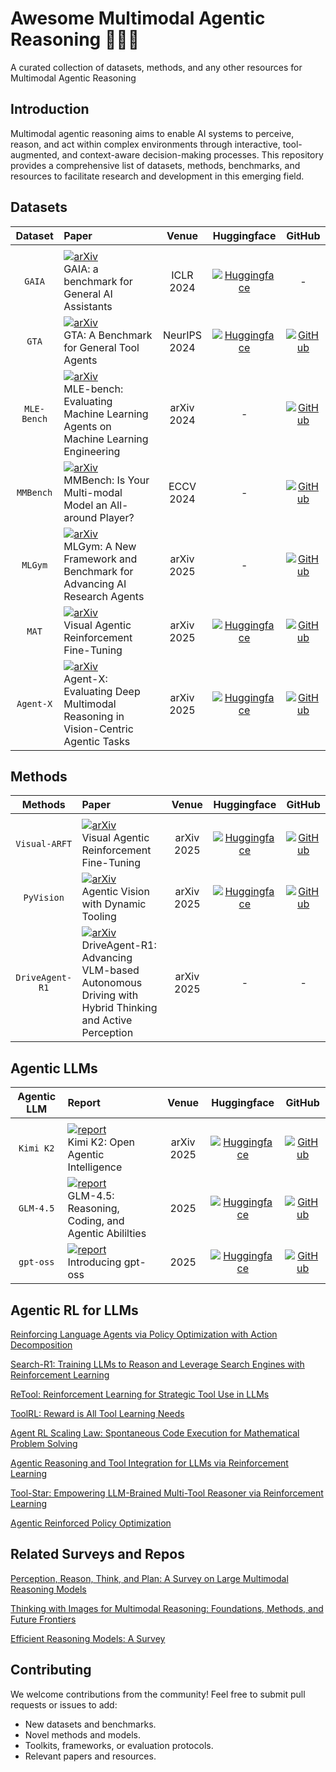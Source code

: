 # Awesome Multimodal Agentic Reasoning 🤖🌐🧠
A curated collection of datasets, methods, and any other resources for Multimodal Agentic Reasoning

## Introduction
Multimodal agentic reasoning aims to enable AI systems to perceive, reason, and act within complex environments through interactive, tool-augmented, and context-aware decision-making processes. This repository provides a comprehensive list of datasets, methods, benchmarks, and resources to facilitate research and development in this emerging field.

## Datasets
| Dataset | Paper | Venue | Huggingface | GitHub | 
|:-:|:-|:-:|:-:|:-:|
||
| `GAIA` | [![arXiv](https://img.shields.io/badge/arXiv-2311.12983-b31b1b?style=flat-square&logo=arxiv)](https://arxiv.org/abs/2311.12983)<br>GAIA: a benchmark for General AI Assistants| ICLR 2024 | [![Huggingface](https://img.shields.io/badge/Dataset-HuggingFace-orange?logo=huggingface)](https://huggingface.co/datasets/gaia-benchmark/GAIA) | - |
| `GTA` | [![arXiv](https://img.shields.io/badge/arXiv-2407.08713-b31b1b?style=flat-square&logo=arxiv)](https://arxiv.org/abs/2407.08713)<br>GTA: A Benchmark for General Tool Agents| NeurIPS 2024 | [![Huggingface](https://img.shields.io/badge/Dataset-HuggingFace-orange?logo=huggingface)](https://huggingface.co/datasets/Jize1/GTA) | [![GitHub](https://img.shields.io/github/stars/open-compass/GTA)](https://github.com/open-compass/GTA) |
| `MLE-Bench` | [![arXiv](https://img.shields.io/badge/arXiv-2410.07095-b31b1b?style=flat-square&logo=arxiv)](https://arxiv.org/abs/2410.07095)<br>MLE-bench: Evaluating Machine Learning Agents on Machine Learning Engineering| arXiv 2024 | -| [![GitHub](https://img.shields.io/github/stars/openai/mle-bench)](https://github.com/openai/mle-bench) |
| `MMBench` | [![arXiv](https://img.shields.io/badge/arXiv-2307.06281-b31b1b?style=flat-square&logo=arxiv)](https://arxiv.org/abs/2307.06281)<br>MMBench: Is Your Multi-modal Model an All-around Player?| ECCV 2024 | - | [![GitHub](https://img.shields.io/github/stars/open-compass/MMBench)](https://github.com/open-compass/MMBench) |
| `MLGym` | [![arXiv](https://img.shields.io/badge/arXiv-2502.14499-b31b1b?style=flat-square&logo=arxiv)](https://arxiv.org/abs/2502.14499)<br>MLGym: A New Framework and Benchmark for Advancing AI Research Agents| arXiv 2025 | - | [![GitHub](https://img.shields.io/github/stars/facebookresearch/MLGym)](https://github.com/facebookresearch/MLGym) |
| `MAT` | [![arXiv](https://img.shields.io/badge/arXiv-2505.14246-b31b1b?style=flat-square&logo=arxiv)](https://arxiv.org/abs/2505.14246)<br>Visual Agentic Reinforcement Fine-Tuning | arXiv 2025 | [![Huggingface](https://img.shields.io/badge/Dataset-HuggingFace-orange?logo=huggingface)](https://huggingface.co/datasets/laolao77/MAT) | [![GitHub](https://img.shields.io/github/stars/Liuziyu77/Visual-RFT)](https://github.com/Liuziyu77/Visual-RFT/tree/main/Visual-ARFT) |
| `Agent-X` | [![arXiv](https://img.shields.io/badge/arXiv-2505.24876-b31b1b?style=flat-square&logo=arxiv)](https://arxiv.org/abs/2505.24876)<br>Agent-X: Evaluating Deep Multimodal Reasoning in Vision-Centric Agentic Tasks| arXiv 2025 | [![Huggingface](https://img.shields.io/badge/Dataset-HuggingFace-orange?logo=huggingface)](https://huggingface.co/datasets/Tajamul21/Agent-X) | [![GitHub](https://img.shields.io/github/stars/mbzuai-oryx/Agent-X)](https://github.com/mbzuai-oryx/Agent-X) |

## Methods
| Methods | Paper | Venue | Huggingface | GitHub | 
|:-:|:-|:-:|:-:|:-:|
||
| `Visual-ARFT` | [![arXiv](https://img.shields.io/badge/arXiv-2505.14246-b31b1b?style=flat-square&logo=arxiv)](https://arxiv.org/abs/2505.14246)<br>Visual Agentic Reinforcement Fine-Tuning | arXiv 2025 | [![Huggingface](https://img.shields.io/badge/Model-HuggingFace-orange?logo=huggingface)](https://huggingface.co/collections/laolao77/visual-arft-682c601d0e35ac6470adfe9f) | [![GitHub](https://img.shields.io/github/stars/Liuziyu77/Visual-RFT)](https://github.com/Liuziyu77/Visual-RFT/tree/main/Visual-ARFT) |
| `PyVision` | [![arXiv](https://img.shields.io/badge/arXiv-2507.07998-b31b1b?style=flat-square&logo=arxiv)](https://arxiv.org/abs/2507.07998)<br>Agentic Vision with Dynamic Tooling | arXiv 2025 | [![Huggingface](https://img.shields.io/badge/Demo-HuggingFace-orange?logo=huggingface)](https://huggingface.co/spaces/Agents-X/PyVision) | [![GitHub](https://img.shields.io/github/stars/agents-x-project/PyVision)](https://github.com/agents-x-project/PyVision) |
| `DriveAgent-R1` | [![arXiv](https://img.shields.io/badge/arXiv-2507.20879-b31b1b?style=flat-square&logo=arxiv)](https://arxiv.org/abs/2507.20879)<br>DriveAgent-R1: Advancing VLM-based Autonomous Driving with Hybrid Thinking and Active Perception | arXiv 2025 | - | - |

## Agentic LLMs
| Agentic LLM | Report | Venue | Huggingface | GitHub | 
|:-:|:-|:-:|:-:|:-:|
||
| `Kimi K2` | [![report](https://img.shields.io/badge/arXiv-2507.20534-b31b1b?style=flat-square&logo=report)](https://arxiv.org/abs/2507.20534)<br>Kimi K2: Open Agentic Intelligence| arXiv 2025 | [![Huggingface](https://img.shields.io/badge/Model-HuggingFace-orange?logo=huggingface)](https://huggingface.co/collections/moonshotai/kimi-k2-6871243b990f2af5ba60617d) | [![GitHub](https://img.shields.io/github/stars/MoonshotAI/Kimi-K2)](https://github.com/MoonshotAI/Kimi-K2) |
| `GLM-4.5` | [![report](https://img.shields.io/badge/GLM-4.5-b31b1b?style=flat-square&logo=report)](https://z.ai/blog/glm-4.5)<br>GLM-4.5: Reasoning, Coding, and Agentic Abililties| 2025 | [![Huggingface](https://img.shields.io/badge/Model-HuggingFace-orange?logo=huggingface)](https://huggingface.co/zai-org/GLM-4.5) | [![GitHub](https://img.shields.io/github/stars/zai-org/GLM-4.5)](https://github.com/zai-org/GLM-4.5) |
| `gpt-oss` | [![report](https://img.shields.io/badge/gpt-oss-b31b1b?style=flat-square&logo=report)](https://openai.com/index/introducing-gpt-oss)<br>Introducing gpt-oss| 2025 | [![Huggingface](https://img.shields.io/badge/Model-HuggingFace-orange?logo=huggingface)](https://huggingface.co/openai/gpt-oss-120b) | [![GitHub](https://img.shields.io/github/stars/openai/gpt-oss)](https://github.com/openai/gpt-oss) |


## Agentic RL for LLMs
[Reinforcing Language Agents via Policy Optimization with Action Decomposition](https://arxiv.org/abs/2405.15821)

[Search-R1: Training LLMs to Reason and Leverage Search Engines with Reinforcement Learning](https://arxiv.org/abs/2503.09516)

[ReTool: Reinforcement Learning for Strategic Tool Use in LLMs](https://arxiv.org/abs/2504.11536)

[ToolRL: Reward is All Tool Learning Needs](https://arxiv.org/abs/2504.13958)

[Agent RL Scaling Law: Spontaneous Code Execution for Mathematical Problem Solving](https://arxiv.org/abs/2505.07773)

[Agentic Reasoning and Tool Integration for LLMs via Reinforcement Learning](https://arxiv.org/abs/2505.01441)

[Tool-Star: Empowering LLM-Brained Multi-Tool Reasoner via Reinforcement Learning](https://arxiv.org/abs/2505.16410)

[Agentic Reinforced Policy Optimization](https://arxiv.org/abs/2507.19849)


## Related Surveys and Repos
[Perception, Reason, Think, and Plan: A Survey on Large Multimodal Reasoning Models](https://github.com/HITsz-TMG/Awesome-Large-Multimodal-Reasoning-Models)

[Thinking with Images for Multimodal Reasoning: Foundations, Methods, and Future Frontiers](https://github.com/zhaochen0110/Awesome_Think_With_Images)

[Efficient Reasoning Models: A Survey](https://github.com/fscdc/Awesome-Efficient-Reasoning-Models)


## Contributing
We welcome contributions from the community! Feel free to submit pull requests or issues to add:
- New datasets and benchmarks.
- Novel methods and models.
- Toolkits, frameworks, or evaluation protocols.
- Relevant papers and resources.

